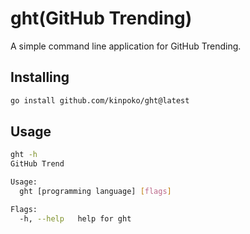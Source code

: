 # ght(GitHub Trending)

A simple command line application for GitHub Trending.

## Installing

```bash
go install github.com/kinpoko/ght@latest
```

## Usage

```bash
ght -h
GitHub Trend

Usage:
  ght [programming language] [flags]

Flags:
  -h, --help   help for ght
```
